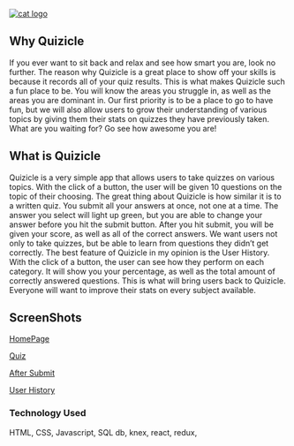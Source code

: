 [![cat logo](https://cloud.githubusercontent.com/assets/25944411/26742565/2dfc7cf4-47ac-11e7-8960-4f3888253340.png)](https://still-cliffs-73963.herokuapp.com/)
## Why Quizicle
If you ever want to sit back and relax and see how smart you are, look no further. The reason why Quizicle is a great place to show off your skills is because it records all of your quiz results. This is what makes Quizicle such a fun place to be. You will know the areas you struggle in, as well as the areas you are dominant in. Our first priority is to be a place to go to have fun, but we will also allow users to grow their understanding of various topics by giving them their stats on quizzes they have previously taken. What are you waiting for? Go see how awesome you are!

## What is Quizicle
Quizicle is a very simple app that allows users to take quizzes on various topics. With the click of a button, the user will be given 10 questions on the topic of their choosing. The great thing about Quizicle is how similar it is to a written quiz. You submit all your answers at once, not one at a time. The answer you select will light up green, but you are able to change your answer before you hit the submit button. After you hit submit, you will be given your score, as well as all of the correct answers. We want users not only to take quizzes, but be able to learn from questions they didn’t get correctly. The best feature of Quizicle in my opinion is the User History. With the click of a button, the user can see how they perform on each category. It will show you your percentage, as well as the total amount of correctly answered questions. This is what will bring users back to Quizicle. Everyone will want to improve their stats on every subject available. 

## ScreenShots
[HomePage](https://gyazo.com/a7bea66f5b1e3c6c6534687900eed947)

[Quiz](https://gyazo.com/63d9860410364cb0de944a01be80e1b2)

[After Submit](https://gyazo.com/d53d06d5d19d2d7486c5fed1f08e55a8)

[User History](https://gyazo.com/b92f47e01a3635d9ebdfed8f9ca03b50)

### Technology Used
HTML, CSS, Javascript, SQL db, knex,  react, redux,




